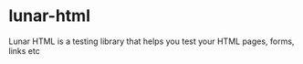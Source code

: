 lunar-html
==========

Lunar HTML is a testing library that helps you test your HTML pages, forms, links etc
